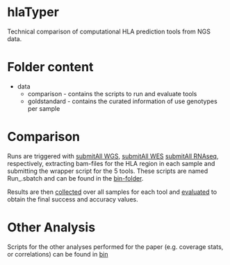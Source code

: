 # hlaTyper
Technical comparison of computational HLA prediction tools from NGS data.

# Folder content
* data
  * comparison - contains the scripts to run and evaluate tools
  * goldstandard - contains the curated information of use genotypes per sample

# Comparison
Runs are triggered with
[submitAll WGS](https://github.com/BauerLab/hlaTyper/blob/master/data/comparison/submitAll_Extract.sh),
[submitAll WES](https://github.com/BauerLab/hlaTyper/blob/master/data/comparison/submitAll_Extract.sh)
[submitAll RNAseq](https://github.com/BauerLab/hlaTyper/blob/master/data/comparison/submitAll_Extract.sh),
respectively, extracting bam-files for the HLA region in each sample and submitting the wrapper script for the 5 tools. These scripts are named Run_<toolname>.sbatch and can be found in the [bin-folder](https://github.com/BauerLab/hlaTyper/blob/master/data/comparison/bin/).

Results are then [collected](https://github.com/BauerLab/hlaTyper/blob/master/data/comparison/bin/collectResults.sh) over all samples for each tool and [evaluated](https://github.com/BauerLab/hlaTyper/blob/master/data/comparison/bin/eval.sh) to obtain the final success and accuracy values.

# Other Analysis
Scripts for the other analyses performed for the paper (e.g. coverage stats, or correlations) can be found in [bin](https://github.com/BauerLab/hlaTyper/blob/master/data/comparison/bin/)
